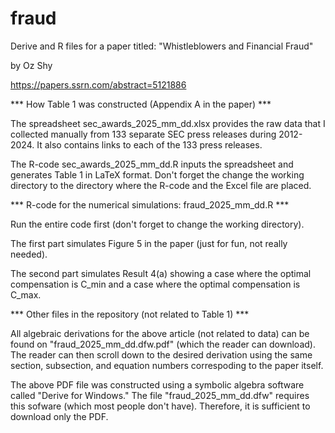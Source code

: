 # fraud
Derive and R files for a paper titled: "Whistleblowers and Financial Fraud"

by Oz Shy

https://papers.ssrn.com/abstract=5121886

*** How Table 1 was constructed (Appendix A in the paper) ***

The spreadsheet sec_awards_2025_mm_dd.xlsx provides the raw data that I collected manually from 133 separate SEC press releases during 2012-2024. It also contains links to each of the 133 press releases. 

The R-code sec_awards_2025_mm_dd.R inputs the spreadsheet and generates Table 1 in LaTeX format. Don't forget the change the working directory to the directory where the R-code and the Excel file are placed. 


*** R-code for the numerical simulations: fraud_2025_mm_dd.R ***

Run the entire code first (don't forget to change the working directory). 

The first part simulates Figure 5 in the paper (just for fun, not really needed). 

The second part simulates Result 4(a) showing a case where the optimal compensation is C_min and a case where the optimal compensation is C_max. 

*** Other files in the repository (not related to Table 1) ***

All algebraic derivations for the above article (not related to data) can be found on "fraud_2025_mm_dd.dfw.pdf" (which the reader can download). The reader can then scroll down to the desired derivation using the same section, subsection, and equation numbers correspoding to the paper itself.

The above PDF file was constructed using a symbolic algebra software called "Derive for Windows." The file "fraud_2025_mm_dd.dfw" requires this sofware (which most people don't have). Therefore, it is sufficient  to download only the PDF.


